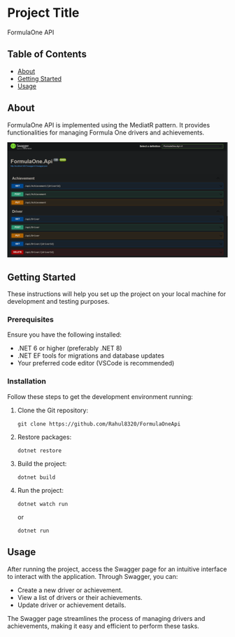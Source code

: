 # Project Title

FormulaOne API

## Table of Contents

- [About](#about)
- [Getting Started](#getting-started)
- [Usage](#usage)

## About <a name="about"></a>

FormulaOne API is implemented using the MediatR pattern. It provides functionalities for managing Formula One drivers and achievements.

![Swagger Preview](./docs/sample.png)

## Getting Started <a name="getting-started"></a>

These instructions will help you set up the project on your local machine for development and testing purposes.

### Prerequisites

Ensure you have the following installed:

- .NET 6 or higher (preferably .NET 8)
- .NET EF tools for migrations and database updates
- Your preferred code editor (VSCode is recommended)

### Installation

Follow these steps to get the development environment running:

1. Clone the Git repository:

    ```
    git clone https://github.com/Rahul8320/FormulaOneApi
    ```

2. Restore packages:

    ```
    dotnet restore
    ```

3. Build the project:

    ```
    dotnet build
    ```

4. Run the project:

    ```
    dotnet watch run
    ```
    or
    ```
    dotnet run
    ```

## Usage <a name="usage"></a>

After running the project, access the Swagger page for an intuitive interface to interact with the application. Through Swagger, you can:

- Create a new driver or achievement.
- View a list of drivers or their achievements.
- Update driver or achievement details.

The Swagger page streamlines the process of managing drivers and achievements, making it easy and efficient to perform these tasks.
